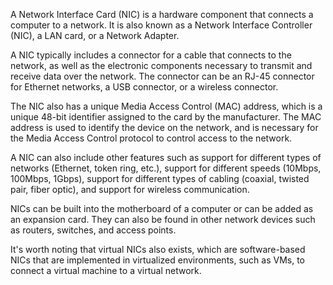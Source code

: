 A Network Interface Card (NIC) is a hardware component that connects a computer to a network. It is also known as a Network Interface Controller (NIC), a LAN card, or a Network Adapter.

A NIC typically includes a connector for a cable that connects to the network, as well as the electronic components necessary to transmit and receive data over the network. The connector can be an RJ-45 connector for Ethernet networks, a USB connector, or a wireless connector.

The NIC also has a unique Media Access Control (MAC) address, which is a unique 48-bit identifier assigned to the card by the manufacturer. The MAC address is used to identify the device on the network, and is necessary for the Media Access Control protocol to control access to the network.

A NIC can also include other features such as support for different types of networks (Ethernet, token ring, etc.), support for different speeds (10Mbps, 100Mbps, 1Gbps), support for different types of cabling (coaxial, twisted pair, fiber optic), and support for wireless communication.

NICs can be built into the motherboard of a computer or can be added as an expansion card. They can also be found in other network devices such as routers, switches, and access points.

It's worth noting that virtual NICs also exists, which are software-based NICs that are implemented in virtualized environments, such as VMs, to connect a virtual machine to a virtual network.


